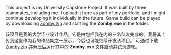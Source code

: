This project is my University Capstone Project. It was built by three teammates, including me. I upload it here as part of my portfolio, and I might continue developing it individually in the future.
Game build can be played by downloading [Zomby.zip](https://github.com/RockaQrow00/Zomby/blob/master/GameBuilds/Zomby.zip) and starting the **Zomby.exe** in the folder.

该项目是我的大学毕业设计作品。它是由包括我在内的三名队友完成的。我将其上传到这里作为我的作品集之一展示，今后也可能继续开发该项目。
可通过下载 [Zomby.zip](https://github.com/RockaQrow00/Zomby/blob/master/GameBuilds/Zomby.zip) 并解压后运行其中的 **Zomby.exe** 文件启动并试玩游戏。

